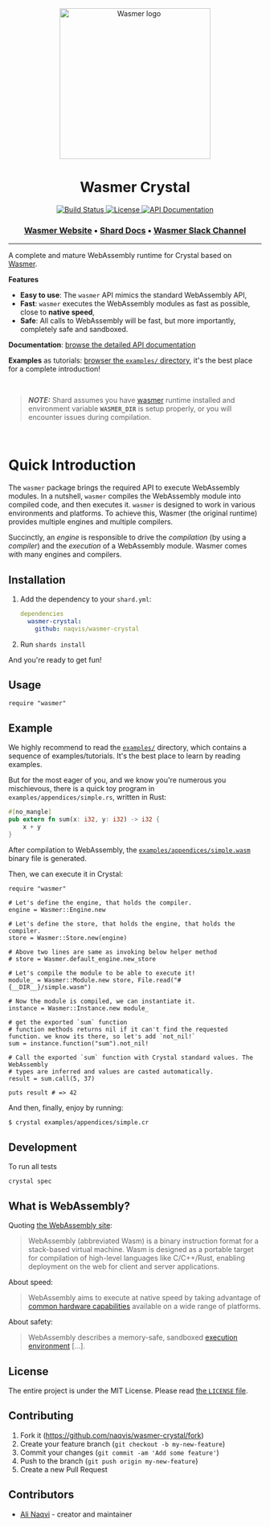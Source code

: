 <div align="center">
  <a href="https://wasmer.io" target="_blank" rel="noopener noreferrer">
    <img width="300" src="https://raw.githubusercontent.com/wasmerio/wasmer/master/assets/logo.png" alt="Wasmer logo">
  </a>
  
  <h1>Wasmer Crystal</h1>
  
  <p>
    <a href="https://github.com/naqvis/wasmer-crystal/actions/workflows/ci.yml">
      <img src="https://github.com/naqvis/wasmer-crystal/actions/workflows/ci.yml/badge.svg" alt="Build Status">
    </a>
    <a href="https://github.com/naqvis/wasmer-crystal/blob/main/LICENSE">
      <img src="https://img.shields.io/github/license/naqvis/wasmer-crystal.svg" alt="License">
    </a>
    <a href="https://naqvis.github.io/wasmer-crystal/index.html">
      <img src="https://img.shields.io/badge/documentation-API-f06" alt="API Documentation">
    </a> 
  </p>

  <h3>
    <a href="https://wasmer.io/">Wasmer Website</a>
    <span> • </span>
    <a href="https://naqvis.github.io/wasmer-crystal/index.html">Shard Docs</a>
    <span> • </span>
    <a href="https://slack.wasmer.io/">Wasmer Slack Channel</a>
  </h3>
</div>

<hr/>

A complete and mature WebAssembly runtime for Crystal based on
[Wasmer](https://github.com/wasmerio/wasmer).

**Features**

  * **Easy to use**: The `wasmer` API mimics the standard WebAssembly API,
  * **Fast**: `wasmer` executes the WebAssembly modules as fast as
    possible, close to **native speed**,
  * **Safe**: All calls to WebAssembly will be fast, but more
    importantly, completely safe and sandboxed.

**Documentation**: [browse the detailed API
documentation]( https://naqvis.github.io/wasmer-crystal/)


**Examples** as tutorials: [browser the `examples/`
directory](https://github.com/naqvis/wasmer-crystal/tree/main/examples),
it's the best place for a complete introduction!

<br/>

> **_NOTE:_** 
Shard assumes you have [wasmer](https://github.com/wasmerio/wasmer) runtime installed and environment variable **`WASMER_DIR`** is setup properly, or you will encounter issues during compilation.

<br/>


# Quick Introduction

The `wasmer` package brings the required API to execute WebAssembly
modules. In a nutshell, `wasmer` compiles the WebAssembly module into
compiled code, and then executes it. `wasmer` is designed to work in
various environments and platforms. To achieve this, Wasmer (the
original runtime) provides multiple engines and multiple
compilers.

Succinctly, an _engine_ is responsible to drive the _compilation_ (by
using a _compiler_) and the _execution_ of a WebAssembly
module. Wasmer comes with many engines and compilers.

## Installation

1. Add the dependency to your `shard.yml`:

   ```yaml
   dependencies
     wasmer-crystal:
       github: naqvis/wasmer-crystal
   ```

2. Run `shards install`

And you're ready to get fun!

## Usage

```crystal
require "wasmer"
```

## Example

We highly recommend to read the
[`examples/`](https://github.com/naqvis/wasmer-crystal/tree/main/examples)
directory, which contains a sequence of examples/tutorials. It's the
best place to learn by reading examples.

But for the most eager of you, and we know you're numerous you
mischievous, there is a quick toy program in
`examples/appendices/simple.rs`, written in Rust:

```rust
#[no_mangle]
pub extern fn sum(x: i32, y: i32) -> i32 {
    x + y
}
```

After compilation to WebAssembly, the
[`examples/appendices/simple.wasm`](https://github.com/naqvis/wasmer-crystal/tree/main/examples/appendices/simple.wasm)
binary file is generated.

Then, we can execute it in Crystal:

```crystal
require "wasmer"

# Let's define the engine, that holds the compiler.
engine = Wasmer::Engine.new 

# Let's define the store, that holds the engine, that holds the compiler.
store = Wasmer::Store.new(engine)

# Above two lines are same as invoking below helper method
# store = Wasmer.default_engine.new_store

# Let's compile the module to be able to execute it!
module_ = Wasmer::Module.new store, File.read("#{__DIR__}/simple.wasm")

# Now the module is compiled, we can instantiate it.
instance = Wasmer::Instance.new module_

# get the exported `sum` function
# function methods returns nil if it can't find the requested function. we know its there, so let's add `not_nil!` 
sum = instance.function("sum").not_nil!

# Call the exported `sum` function with Crystal standard values. The WebAssembly
# types are inferred and values are casted automatically.
result = sum.call(5, 37)

puts result # => 42
```

And then, finally, enjoy by running:

```sh
$ crystal examples/appendices/simple.cr
```

## Development
To run all tests

`crystal spec`

## What is WebAssembly?

Quoting [the WebAssembly site](https://webassembly.org/):

> WebAssembly (abbreviated Wasm) is a binary instruction format for a
> stack-based virtual machine. Wasm is designed as a portable target
> for compilation of high-level languages like C/C++/Rust, enabling
> deployment on the web for client and server applications.

About speed:

> WebAssembly aims to execute at native speed by taking advantage of
> [common hardware
> capabilities](https://webassembly.org/docs/portability/#assumptions-for-efficient-execution)
> available on a wide range of platforms.

About safety:

> WebAssembly describes a memory-safe, sandboxed [execution
> environment](https://webassembly.org/docs/semantics/#linear-memory) […].

## License

The entire project is under the MIT License. Please read [the `LICENSE` file][license].

## Contributing

1. Fork it (<https://github.com/naqvis/wasmer-crystal/fork>)
2. Create your feature branch (`git checkout -b my-new-feature`)
3. Commit your changes (`git commit -am 'Add some feature'`)
4. Push to the branch (`git push origin my-new-feature`)
5. Create a new Pull Request

## Contributors

- [Ali Naqvi](https://github.com/naqvis) - creator and maintainer

[license]: https://github.com/naqvis/wasmer-crystal/blob/main/LICENSE